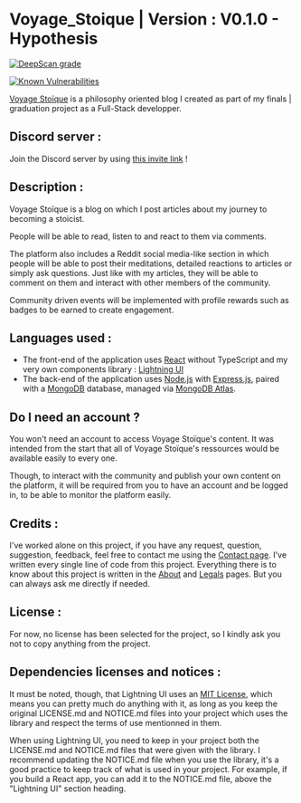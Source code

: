 # Voyage_Stoique | Version : V0.1.0 - Hypothesis

[![DeepScan grade](https://deepscan.io/api/teams/23515/projects/27262/branches/870078/badge/grade.svg)](https://deepscan.io/dashboard#view=project&tid=23515&pid=27262&bid=870078)

[![Known Vulnerabilities](https://snyk.io/test/github/CedricTheveneau/Voyage_Stoique/badge.svg)](https://snyk.io/test/github/CedricTheveneau/Voyage_Stoique)

[Voyage Stoïque](https://github.com/CedricTheveneau/Voyage_Stoique/) is a philosophy oriented blog I created as part of my finals | graduation project as a Full-Stack developper.

## Discord server :

Join the Discord server by using [this invite link](https://discord.gg/URGXAVbPYj) !

## Description :

Voyage Stoïque is a blog on which I post articles about my journey to becoming a stoicist.

People will be able to read, listen to and react to them via comments.

The platform also includes a Reddit social media-like section in which people will be able to post their meditations, detailed reactions to articles or simply ask questions.
Just like with my articles, they will be able to comment on them and interact with other members of the community.

Community driven events will be implemented with profile rewards such as badges to be earned to create engagement.

## Languages used :

- The front-end of the application uses [React](https://fr.react.dev/) without TypeScript and my very own components library : [Lightning UI](https://cedrictheveneau.github.io/Lightning_UI/)
- The back-end of the application uses [Node.js](https://nodejs.org/en) with [Express.js](https://expressjs.com/), paired with a [MongoDB](https://www.mongodb.com/) database, managed via [MongoDB Atlas](https://www.mongodb.com/docs/atlas/).

## Do I need an account ?

You won't need an account to access Voyage Stoïque's content. It was intended from the start that all of Voyage Stoïque's ressources would be available easily to every one.

Though, to interact with the community and publish your own content on the platform, it will be required from you to have an account and be logged in, to be able to monitor the platform easily.

## Credits :

I've worked alone on this project, if you have any request, question, suggestion, feedback, feel free to contact me using the [Contact page](https://github.com/CedricTheveneau/Voyage_Stoique/Contact). I've written every single line of code from this project. Everything there is to know about this project is written in the [About](https://github.com/CedricTheveneau/Voyage_Stoique/About) and [Legals](https://github.com/CedricTheveneau/Voyage_Stoique/Legals) pages. But you can always ask me directly if needed.

## License :

For now, no license has been selected for the project, so I kindly ask you not to copy anything from the project.

## Dependencies licenses and notices :

It must be noted, though, that Lightning UI uses an [MIT License](./LICENSE.md), which means you can pretty much do anything with it, as long as you keep the original LICENSE.md and NOTICE.md files into your project which uses the library and respect the terms of use mentionned in them.

When using Lightning UI, you need to keep in your project both the LICENSE.md and NOTICE.md files that were given with the library. I recommend updating the NOTICE.md file when you use the library, it's a good practice to keep track of what is used in your project. For example, if you build a React app, you can add it to the NOTICE.md file, above the "Lightning UI" section heading.
